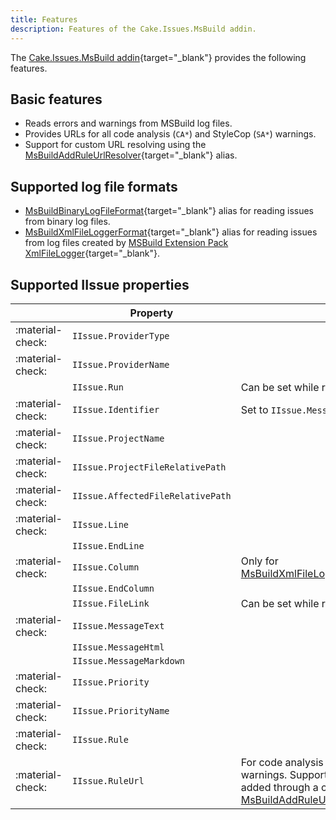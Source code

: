 ```yaml
---
title: Features
description: Features of the Cake.Issues.MsBuild addin.
---
```


The [Cake.Issues.MsBuild addin](https://cakebuild.net/extensions/cake-issues-msbuild/){target="_blank"}
provides the following features.

## Basic features

* Reads errors and warnings from MSBuild log files.
* Provides URLs for all code analysis (`CA*`) and StyleCop (`SA*`) warnings.
* Support for custom URL resolving using the [MsBuildAddRuleUrlResolver](https://cakebuild.net/api/Cake.Issues.MsBuild/MsBuildIssuesAliases/93C21487){target="_blank"} alias.

## Supported log file formats

* [MsBuildBinaryLogFileFormat](https://cakebuild.net/api/Cake.Issues.MsBuild/MsBuildIssuesAliases/AD50C7E1){target="_blank"} alias for reading issues from binary log files.
* [MsBuildXmlFileLoggerFormat](https://cakebuild.net/api/Cake.Issues.MsBuild/MsBuildIssuesAliases/051D7B6E){target="_blank"} alias for reading issues from log files created by [MSBuild Extension Pack XmlFileLogger](https://github.com/mikefourie-zz/MSBuildExtensionPack/blob/master/Solutions/Main/Loggers/Framework/XmlFileLogger.cs){target="_blank"}.

## Supported IIssue properties

|                  | Property                          | Remarks                               |
|------------------|-----------------------------------|---------------------------------------|
| :material-check: | `IIssue.ProviderType`             |                                       |
| :material-check: | `IIssue.ProviderName`             |                                       |
|                  | `IIssue.Run`                      | Can be set while reading issues       |
| :material-check: | `IIssue.Identifier`               | Set to `IIssue.MessageText`           |
| :material-check: | `IIssue.ProjectName`              |                                       |
| :material-check: | `IIssue.ProjectFileRelativePath`  |                                       |
| :material-check: | `IIssue.AffectedFileRelativePath` |                                       |
| :material-check: | `IIssue.Line`                     |                                       |
|                  | `IIssue.EndLine`                  |                                       |
| :material-check: | `IIssue.Column`                   | Only for [MsBuildXmlFileLoggerFormat](https://cakebuild.net/api/Cake.Issues.MsBuild/MsBuildIssuesAliases/051D7B6E){target="_blank"} |
|                  | `IIssue.EndColumn`                |                                       |
|                  | `IIssue.FileLink`                 | Can be set while reading issues       |
| :material-check: | `IIssue.MessageText`              |                                       |
|                  | `IIssue.MessageHtml`              |                                       |
|                  | `IIssue.MessageMarkdown`          |                                       |
| :material-check: | `IIssue.Priority`                 |                                       |
| :material-check: | `IIssue.PriorityName`             |                                       |
| :material-check: | `IIssue.Rule`                     |                                       |
| :material-check: | `IIssue.RuleUrl`                  | For code analysis (`CA*`) and StyleCop (`SA*`) warnings. Support for additional rules can be added through a custom [MsBuildAddRuleUrlResolver](https://cakebuild.net/api/Cake.Issues.MsBuild/MsBuildIssuesAliases/93C21487){target="_blank"} |
